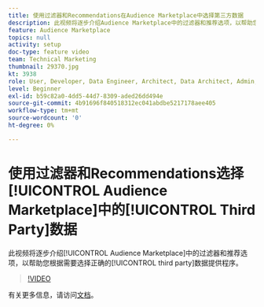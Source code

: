 ```yaml
---
title: 使用过滤器和Recommendations在Audience Marketplace中选择第三方数据
description: 此视频将逐步介绍Audience Marketplace中的过滤器和推荐选项，以帮助您根据需要选择合适的第三方数据提供商。
feature: Audience Marketplace
topics: null
activity: setup
doc-type: feature video
team: Technical Marketing
thumbnail: 29370.jpg
kt: 3938
role: User, Developer, Data Engineer, Architect, Data Architect, Admin, Leader
level: Beginner
exl-id: b59c82a0-4dd5-44d7-8309-aded26dd494e
source-git-commit: 4b91696f840518312ec041abdbe5217178aee405
workflow-type: tm+mt
source-wordcount: '0'
ht-degree: 0%

---
```


# 使用过滤器和Recommendations选择[!UICONTROL Audience Marketplace]中的[!UICONTROL Third Party]数据

此视频将逐步介绍[!UICONTROL Audience Marketplace]中的过滤器和推荐选项，以帮助您根据需要选择正确的[!UICONTROL third party]数据提供程序。

>[!VIDEO](https://video.tv.adobe.com/v/29370/?quality=12)

有关更多信息，请访问[文档](https://docs.adobe.com/content/help/en/audience-manager/user-guide/features/audience-marketplace/audience-marketplace-for-data-buyers/marketplace-data-buyers.html)。
